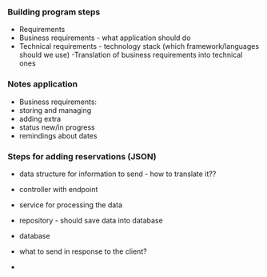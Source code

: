 ### Building program steps
- Requirements
- Business requirements - what application should do
- Technical requirements - technology stack (which framework/languages should we use)
-Translation of business requirements into technical ones

### Notes application
- Business requirements:
- storing and managing
- adding extra
- status new/in progress
- remindings about dates

### Steps for adding reservations (JSON)
- data structure for information to send - how to translate it??
- controller with endpoint
- service for processing the data
- repository - should save data into database
- database
- what to send in response to the client?

- 
